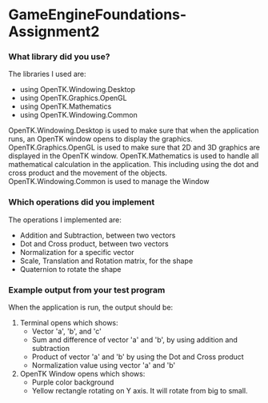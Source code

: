 # GameEngineFoundations-Assignment2

### What library did you use?
The libraries I used are:
  - using OpenTK.Windowing.Desktop
  - using OpenTK.Graphics.OpenGL
  - using OpenTK.Mathematics
  - using OpenTK.Windowing.Common

OpenTK.Windowing.Desktop is used to make sure that when the application runs, an OpenTK window opens to display the graphics.
OpenTK.Graphics.OpenGL is used to make sure that 2D and 3D graphics are displayed in the OpenTK window.
OpenTK.Mathematics is used to handle all mathematical calculation in the application. This including using the dot and cross product and the movement of the objects.
OpenTK.Windowing.Common is used to manage the Window

### Which operations did you implement
The operations I implemented are:
  - Addition and Subtraction, between two vectors
  - Dot and Cross product, between two vectors
  - Normalization for a specific vector
  - Scale, Translation and Rotation matrix, for the shape
  - Quaternion to rotate the shape

### Example output from your test program
When the application is run, the output should be:
  1) Terminal opens which shows:
      - Vector 'a', 'b', and 'c'
      - Sum and difference of vector 'a' and 'b', by using addition and subtraction
      - Product of vector 'a' and 'b' by using the Dot and Cross product
      - Normalization value using vector 'a' and 'b'
  2) OpenTK Window opens which shows:
      - Purple color background
      - Yellow rectangle rotating on Y axis. It will rotate from big to small. 
